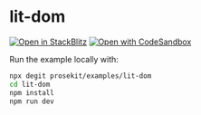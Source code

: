 # lit-dom

[![Open in StackBlitz](https://developer.stackblitz.com/img/open_in_stackblitz.svg)](https://stackblitz.com/github/prosekit/examples/tree/master/lit-dom)
[![Open with CodeSandbox](https://assets.codesandbox.io/github/button-edit-lime.svg)](https://codesandbox.io/p/sandbox/github/prosekit/examples/tree/master/lit-dom)

Run the example locally with:

```bash
npx degit prosekit/examples/lit-dom
cd lit-dom
npm install
npm run dev
```
